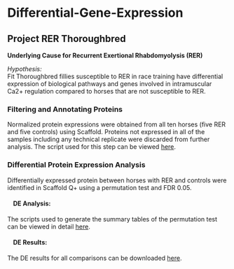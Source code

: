 # Differential-Gene-Expression
## Project RER Thoroughbred

**Underlying Cause for Recurrent Exertional Rhabdomyolysis (RER)**

*Hypothesis:*  
Fit Thoroughbred fillies susceptible to RER in race training have differential expression of biological pathways and genes involved in intramuscular Ca2+ regulation compared to horses that are not susceptible to RER. 

### Filtering and Annotating Proteins
Normalized protein expressions were obtained from all ten horses (five RER and five controls) using Scaffold. Proteins not expressed in all of the samples including any technical replicate were discarded from further analysis. The script used for this step can be viewed [here](https://htmlpreview.github.io/?https://github.com/NMDL-MSU/Differential-Protein-Expression/blob/master/RER_Thoughbreed/Annotate_Proteins/AnnotateProteins.html).

### Differential Protein Expression Analysis
Differentially expressed protein between horses with RER and controls were identified in Scaffold Q+ using a permutation test and FDR 0.05.

#### &nbsp;&nbsp;&nbsp;&nbsp;DE Analysis:
The scripts used to generate the summary tables of the permutation test can be viewed in detail [here](https://htmlpreview.github.io/?https://github.com/NMDL-MSU/Differential-Protein-Expression/blob/master/RER_Thoughbreed/Permutation_Test/Summary_Results.html).

#### &nbsp;&nbsp;&nbsp;&nbsp;DE Results:
The DE results for all comparisons can be downloaded [here](https://github.com/NMDL-MSU/Differential-Protein-Expression/blob/master/RER_Thoughbreed/Permutation_Test/Summary_Results_RER_Thoroughbred.xlsx?raw=true).
